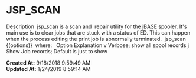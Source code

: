 # JSP_SCAN

Description  jsp_scan is a scan and  repair utility for the jBASE spooler. It's main use is to clear jobs that are stuck with a status of ED. This can happen when the process editing the print job is abnormally terminated.  jsp_scan {(options)}  where:   Option Explanation v Verbose; show all spool records j Show Job records; Default is just to show  

**Created At:** 9/18/2018 9:59:49 AM  
**Updated At:** 1/24/2019 8:59:14 AM  

